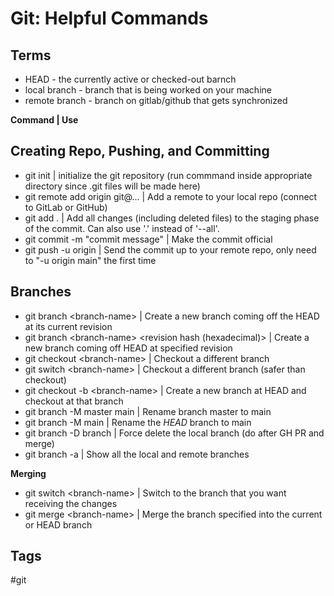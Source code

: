 # Git: Helpful Commands

## Terms
* HEAD - the currently active or checked-out barnch  
* local branch - branch that is being worked on your machine  
* remote branch - branch on gitlab/github that gets synchronized 


**Command | Use**

## Creating Repo, Pushing, and Committing
* git init | initialize the git repository (run commmand inside appropriate directory since .git files will be made here)  
* git remote add origin git@... |  Add a remote to your local repo (connect to GitLab or GitHub)  
* git add . | Add all changes (including deleted files) to the staging phase of the commit. Can also use '.' instead of '--all'.  
* git commit -m "commit message" |  Make the commit official  
* git push -u origin | Send the commit up to your remote repo, only need to "-u origin main" the first time  

## Branches
* git branch \<branch-name\>  | Create a new branch coming off the HEAD at its current revision  
* git branch \<branch-name\> \<revision hash (hexadecimal)\> | Create a new branch coming off HEAD at specified revision  
* git checkout \<branch-name\> | Checkout a different branch  
* git switch \<branch-name\> | Checkout a different branch (safer than checkout)  
* git checkout -b \<branch-name\> | Create a new branch at HEAD and checkout at that branch  
* git branch -M master main | Rename branch master to main  
* git branch -M main | Rename the *HEAD* branch to main  
* git branch -D branch | Force delete the local branch (do after GH PR and merge) 
* git branch -a | Show all the local and remote branches

**Merging**  
* git switch \<branch-name\> | Switch to the branch that you want receiving the changes  
* git merge \<branch-name\> | Merge the branch specified into the current or HEAD branch  


## Tags
#git

